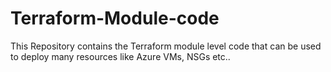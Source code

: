 # Terraform-Module-code

This Repository contains the Terraform module level code that can be used to deploy many resources like Azure VMs, NSGs etc..
